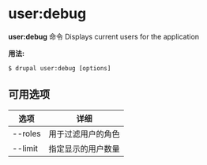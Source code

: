 # user:debug
**user:debug** 命令 Displays current users for the application

**用法:**
```
$ drupal user:debug [options] 
```

## 可用选项
选项 | 详细
-------|-------------
--roles | 用于过滤用户的角色
--limit | 指定显示的用户数量
